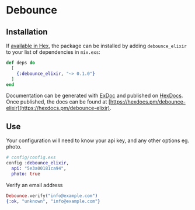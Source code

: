 # Debounce


## Installation

If [available in Hex](https://hex.pm/docs/publish), the package can be installed
by adding `debounce_elixir` to your list of dependencies in `mix.exs`:

```elixir
def deps do
  [
    {:debounce_elixir, "~> 0.1.0"}
  ]
end
```

Documentation can be generated with [ExDoc](https://github.com/elixir-lang/ex_doc)
and published on [HexDocs](https://hexdocs.pm). Once published, the docs can
be found at [https://hexdocs.pm/debounce-elixir](https://hexdocs.pm/debounce-elixir).

## Use

Your configuration will need to know your api key, and any other options eg. photo.

```elixir
# config/config.exs
config :debounce_elixir,
  api: "5e3a00181ca94",
  photo: true
```

Verify an email address

```elixir
Debounce.verify("info@example.com")
{:ok, "unknown", "info@example.com"}
```
